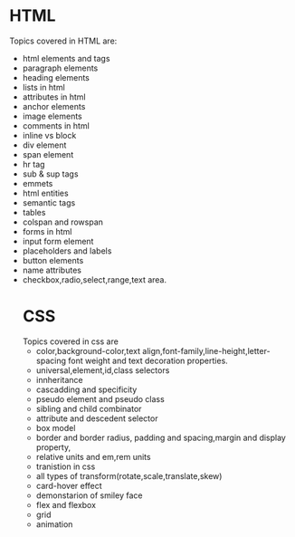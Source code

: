 # HTML
Topics covered in HTML are:
* html elements and tags
* paragraph elements
* heading elements
* lists in html
* attributes in html
* anchor elements
* image elements
* comments in html
* inline vs block
* div element
* span element
* hr tag
* sub & sup tags
* emmets
* html entities
* semantic tags
* tables
* colspan and rowspan
* forms in html
* input form element
* placeholders and labels
* button elements
* name attributes
* checkbox,radio,select,range,text area.
  # CSS
  Topics covered in css are
  * color,background-color,text align,font-family,line-height,letter-spacing font weight and text decoration properties.
  * universal,element,id,class selectors
  * innheritance
  * cascadding and specificity
  * pseudo element and pseudo class
  * sibling and child combinator
  * attribute and descedent selector
  * box model
  * border and border radius, padding and spacing,margin and display property,
  * relative units and em,rem units
  * tranistion in css
  * all types of transform(rotate,scale,translate,skew)
  * card-hover effect
  * demonstarion of smiley face
  * flex and flexbox
  * grid
  * animation


  
  
 
 
 


 
 
